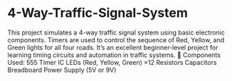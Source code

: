 # 4-Way-Traffic-Signal-System
This project simulates a 4-way traffic signal system using basic electronic components. Timers are used to control the sequence of Red, Yellow, and Green lights for all four roads. It’s an excellent beginner-level project for learning timing circuits and automation in traffic systems.
🔩 Components Used:
555 Timer IC
LEDs (Red, Yellow, Green) ×12
Resistors
Capacitors
Breadboard
Power Supply (5V or 9V)
